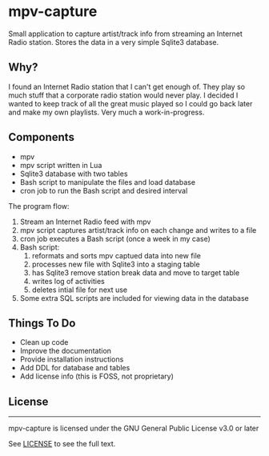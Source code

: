 # mpv-capture 
Small application to capture artist/track info from streaming an Internet Radio
station. Stores the data in a very simple Sqlite3 database.

## Why? 
I found an Internet Radio station that I can't get enough of. They play so much
stuff that a corporate radio station would never play. I decided I wanted to 
keep track of all the great music played so I could go back later and make my
own playlists. Very much a work-in-progress.

## Components
- mpv
- mpv script written in Lua
- Sqlite3 database with two tables
- Bash script to manipulate the files and load database
- cron job to run the Bash script and desired interval

The program flow:
1. Stream an Internet Radio feed with mpv
2. mpv script captures artist/track info on each change and writes to a file
3. cron job executes a Bash script (once a week in my case)
4. Bash script:
    1. reformats and sorts mpv captued data into new file
    2. processes new file with Sqlite3 into a staging table
    3. has Sqlite3 remove station break data and move to target table
    4. writes log of activities
    5. deletes intial file for next use
5. Some extra SQL scripts are included for viewing data in the database

## Things To Do
- Clean up code
- Improve the documentation
- Provide installation instructions
- Add DDL for database and tables
- Add license info (this is FOSS, not proprietary)

## License
____

mpv-capture is licensed under the GNU General Public License v3.0 or later

See [LICENSE](LICENSE) to see the full text.
